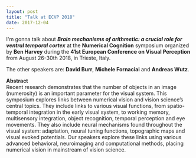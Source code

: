 ```yaml
---
layout: post
title: "Talk at ECVP 2018"
date: 2017-12-04
---
```


I'm gonna talk about <b><i>Brain mechanisms of arithmetic: a crucial role for ventral temporal cortex</i></b> at the <b>Numerical Cognition</b> symposium organized by <a ref="https://sites.google.com/site/benharveylab/" class="ext"><b>Ben Harvey</b></a> during the <a ref="https://www.ecvp2018.org/" class="ext"><b>41st European Conference on Visual Perception</b></a> from August 26-30th 2018, in Trieste, Italy.

The other speakers are: <a ref="http://www.pisavisionlab.org/index.php/people/faculty/burr" class="ext"><b>David Burr</b></a>, <a ref="https://www.researchgate.net/profile/Michele_Fornaciai" class="ext"><b>Michele Fornaciai</b></a> and <a ref="https://www.researchgate.net/profile/Andreas_Wutz" class="ext"><b>Andreas Wutz</b></a>. 


<b>Abstract</b>  
Recent research demonstrates that the number of objects in an image (numerosity) is an important parameter for the visual system. This symposium explores links between
numerical vision and vision science’s central topics. They include links to various visual
functions, from spatio-temporal integration in the early visual system, to working memory,
multisensory integration, object recognition, temporal perception and eye movements.
They also include neural mechanisms found throughout the visual system: adaptation,
neural tuning functions, topographic maps and visual evoked potentials. Our speakers
explore these links using various advanced behavioral, neuroimaging and computational
methods, placing numerical vision in mainstream of vision science.


